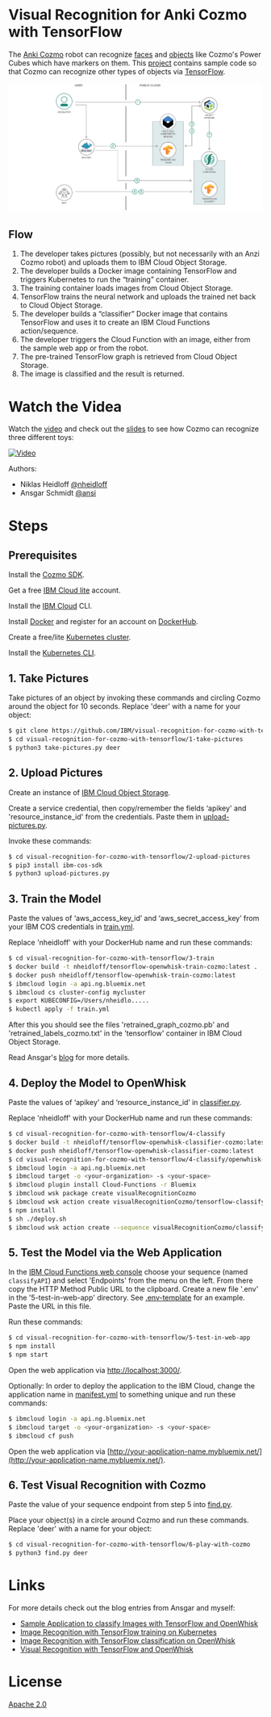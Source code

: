 # Visual Recognition for Anki Cozmo with TensorFlow

The [Anki Cozmo](https://www.anki.com/cozmo) robot can recognize [faces](http://cozmosdk.anki.com/docs/generated/cozmo.faces.html) and [objects](http://cozmosdk.anki.com/docs/generated/cozmo.objects.html) like Cozmo's Power Cubes which have markers on them. This [project](https://github.com/nheidloff/visual-recognition-for-cozmo-with-tensorflow) contains sample code so that Cozmo can recognize other types of objects via [TensorFlow](https://www.tensorflow.org/).

![](doc/source/images/architecture.png)

## Flow
1. The developer takes pictures (possibly, but not necessarily with an Anzi Cozmo robot) and uploads them to IBM Cloud Object Storage.
2. The developer builds a Docker image containing TensorFlow and triggers Kubernetes to run the “training” container.
3. The training container loads images from Cloud Object Storage.
4. TensorFlow trains the neural network and uploads the trained net back to Cloud Object Storage.
5. The developer builds a “classifier” Docker image that contains TensorFlow and uses it to create an IBM Cloud Functions action/sequence.
6. The developer triggers the Cloud Function with an image, either from the sample web app or from the robot.
7. The pre-trained TensorFlow graph is retrieved from Cloud Object Storage.
8. The image is classified and the result is returned.


# Watch the Videa

Watch the [video](https://www.youtube.com/user/nheidloff) and check out the [slides](https://www.slideshare.net/niklasheidloff/visual-recognition-with-anki-cozmo-and-tensorflow-84050740) to see how Cozmo can recognize three different toys:

[![Video](https://github.com/nheidloff/visual-recognition-for-cozmo-with-tensorflow/raw/master/pictures/slideshare.png)](https://www.slideshare.net/niklasheidloff/visual-recognition-with-anki-cozmo-and-tensorflow-84050740)

Authors: 

* Niklas Heidloff [@nheidloff](http://twitter.com/nheidloff)
* Ansgar Schmidt [@ansi](https://ansi.23-5.eu/)


# Steps

## Prerequisites

Install the [Cozmo SDK](http://cozmosdk.anki.com/docs/initial.html).

Get a free [IBM Cloud lite](https://console.bluemix.net/registration/) account.

Install the [IBM Cloud](https://console.bluemix.net/docs/cli/index.html#downloads) CLI.

Install [Docker](https://docs.docker.com/engine/installation/) and register for an account on [DockerHub](https://hub.docker.com/).

Create a free/lite [Kubernetes cluster](https://console.bluemix.net/containers-kubernetes/catalogCluster).

Install the [Kubernetes CLI](https://kubernetes.io/docs/tasks/tools/install-kubectl/).


## 1. Take Pictures

Take pictures of an object by invoking these commands and circling Cozmo around the object for 10 seconds. Replace 'deer' with a name for your object:

```sh
$ git clone https://github.com/IBM/visual-recognition-for-cozmo-with-tensorflow.git
$ cd visual-recognition-for-cozmo-with-tensorflow/1-take-pictures
$ python3 take-pictures.py deer
```


## 2. Upload Pictures

Create an instance of [IBM Cloud Object Storage](https://console.bluemix.net/catalog/services/cloud-object-storage).

Create a service credential, then copy/remember the fields ‘apikey' and 'resource_instance_id' from the credentials. Paste them in [upload-pictures.py](2-upload-pictures/upload-pictures.py).

Invoke these commands:

```sh
$ cd visual-recognition-for-cozmo-with-tensorflow/2-upload-pictures
$ pip3 install ibm-cos-sdk
$ python3 upload-pictures.py
```


## 3. Train the Model

Paste the values of ‘aws_access_key_id’ and ‘aws_secret_access_key’ from your IBM COS credentials in [train.yml](3-train/train.yml).

Replace 'nheidloff' with your DockerHub name and run these commands:

```sh
$ cd visual-recognition-for-cozmo-with-tensorflow/3-train
$ docker build -t nheidloff/tensorflow-openwhisk-train-cozmo:latest .
$ docker push nheidloff/tensorflow-openwhisk-train-cozmo:latest
$ ibmcloud login -a api.ng.bluemix.net
$ ibmcloud cs cluster-config mycluster
$ export KUBECONFIG=/Users/nheidlo.....
$ kubectl apply -f train.yml 
```

After this you should see the files 'retrained_graph_cozmo.pb' and 'retrained_labels_cozmo.txt' in the 'tensorflow' container in IBM Cloud Object Storage.

Read Ansgar's [blog](https://ansi.23-5.eu/2017/11/image-recognition-with-tensorflow-training-on-kubernetes/) for more details.


## 4. Deploy the Model to OpenWhisk

Paste the values of ‘apikey’ and ‘resource_instance_id’ in [classifier.py](4-classify/classifier.py).

Replace 'nheidloff' with your DockerHub name and run these commands:

```sh
$ cd visual-recognition-for-cozmo-with-tensorflow/4-classify
$ docker build -t nheidloff/tensorflow-openwhisk-classifier-cozmo:latest .
$ docker push nheidloff/tensorflow-openwhisk-classifier-cozmo:latest
$ cd visual-recognition-for-cozmo-with-tensorflow/4-classify/openwhisk-api
$ ibmcloud login -a api.ng.bluemix.net
$ ibmcloud target -o <your-organization> -s <your-space>
$ ibmcloud plugin install Cloud-Functions -r Bluemix
$ ibmcloud wsk package create visualRecognitionCozmo
$ ibmcloud wsk action create visualRecognitionCozmo/tensorflow-classify --docker nheidloff/tensorflow-openwhisk-classifier-cozmo:latest
$ npm install
$ sh ./deploy.sh
$ ibmcloud wsk action create --sequence visualRecognitionCozmo/classifyAPI visualRecognitionCozmo/classifyImage,visualRecognitionCozmo/tensorflow-classify --web raw
```


## 5. Test the Model via the Web Application

In the [IBM Cloud Functions web console](https://console.bluemix.net/openwhisk/actions) choose your sequence (named `classifyAPI`) and select 'Endpoints' from the menu on the left. From there copy the HTTP Method Public URL to the clipboard. Create a new file '.env' in the '5-test-in-web-app' directory. See [.env-template](5-test-in-web-app/.env-template) for an example. Paste the URL in this file.

Run these commands:

```sh
$ cd visual-recognition-for-cozmo-with-tensorflow/5-test-in-web-app
$ npm install
$ npm start
```
  
Open the web application via [http://localhost:3000/](http://localhost:3000/).

Optionally: In order to deploy the application to the IBM Cloud, change the application name in [manifest.yml](5-test-in-web-app/manifest.yml) to something unique and run these commands:

```sh
$ ibmcloud login -a api.ng.bluemix.net
$ ibmcloud target -o <your-organization> -s <your-space>
$ ibmcloud cf push
```

Open the web application via [http://your-application-name.mybluemix.net/](http://your-application-name.mybluemix.net/).


## 6. Test Visual Recognition with Cozmo

Paste the value of your sequence endpoint from step 5 into [find.py](6-play-with-cozmo/find.py).

Place your object(s) in a circle around Cozmo and run these commands. Replace 'deer' with a name for your object:

```sh
$ cd visual-recognition-for-cozmo-with-tensorflow/6-play-with-cozmo
$ python3 find.py deer
```

# Links

For more details check out the blog entries from Ansgar and myself:

* [Sample Application to classify Images with TensorFlow and OpenWhisk](https://heidloff.net/article/visual-recognition-tensorflow)
* [Image Recognition with TensorFlow training on Kubernetes](https://ansi.23-5.eu/2017/11/image-recognition-with-tensorflow-training-on-kubernetes/)
* [Image Recognition with TensorFlow classification on OpenWhisk](https://ansi.23-5.eu/2017/11/image-recognition-tensorflow-classification-openwhisk/)
* [Visual Recognition with TensorFlow and OpenWhisk](http://heidloff.net/article/visual-recognition-tensorflow-openwhisk)

# License
[Apache 2.0](LICENSE)
